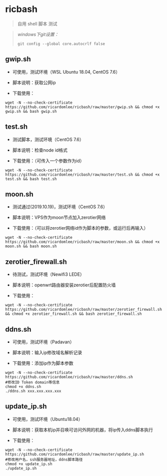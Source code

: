 # ricbash
> 自用 shell 脚本	测试
>

> *windows下git设置：*
>
> `git config --global core.autocrlf false`

## gwip.sh

- 可使用，测试环境（WSL Ubuntu 18.04, CentOS 7.6）
- 脚本说明：获取公网ip

- 下载使用：

```shell
wget -N --no-check-certificate https://github.com/ricardomlee/ricbash/raw/master/gwip.sh && chmod +x gwip.sh && bash gwip.sh
```



## test.sh

- 测试脚本，测试环境（CentOS 7.6）

- 脚本说明：检查node id格式

- 下载使用：（可传入一个参数作为id）

```shell
wget -N --no-check-certificate https://github.com/ricardomlee/ricbash/raw/master/test.sh && chmod +x test.sh && bash test.sh
```



## moon.sh

- 测试通过(2019.10.19)，测试环境（CentOS 7.6）

- 脚本说明：VPS作为moon节点加入zerotier网络

- 下载使用：（可以将zerotier网络id作为脚本的参数，或运行后再输入）

```shell
wget -N --no-check-certificate https://github.com/ricardomlee/ricbash/raw/master/moon.sh && chmod +x moon.sh && bash moon.sh
```



## zerotier_firewall.sh

- 待测试，测试环境（Newifi3 LEDE）
- 脚本说明：openwrt路由器安装zerotier后配置防火墙

- 下载使用：

```shell
wget -N --no-check-certificate https://github.com/ricardomlee/ricbash/raw/master/zerotier_firewall.sh && chmod +x zerotier_firewall.sh && bash zerotier_firewall.sh
```


## ddns.sh

- 可使用，测试环境（Padavan）
- 脚本说明：输入ip修改域名解析记录

- 下载使用：添加ip作为脚本参数

```shell
wget -N --no-check-certificate https://github.com/ricardomlee/ricbash/raw/master/ddns.sh
#修改ID Token domain等信息
chmod +x ddns.sh
./ddns.sh xxx.xxx.xxx.xxx
```

## update_ip.sh

- 可使用，测试环境（Ubuntu18.04）
- 脚本说明：获取本机ip并召唤可访问外网的机器，将ip传入ddns脚本执行

- 下载使用：

```shell
wget -N --no-check-certificate https://github.com/ricardomlee/ricbash/raw/master/update_ip.sh
#修改用户名，ssh服务器地址，ddns脚本路径
chmod +x update_ip.sh
./update_ip.sh
```
